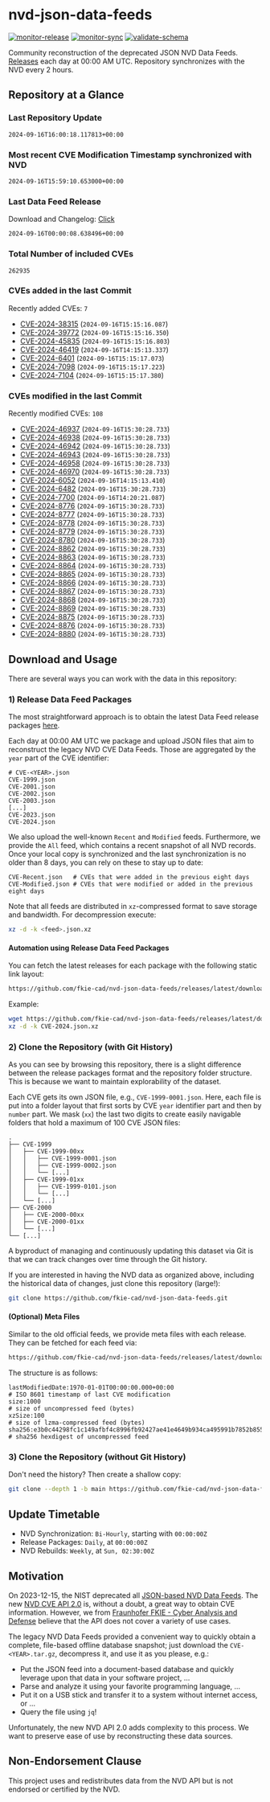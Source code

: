 # nvd-json-data-feeds

[![monitor-release](https://github.com/fkie-cad/nvd-json-data-feeds/actions/workflows/monitor_release.yml/badge.svg)](https://github.com/fkie-cad/nvd-json-data-feeds/actions/workflows/monitor_release.yml)
[![monitor-sync](https://github.com/fkie-cad/nvd-json-data-feeds/actions/workflows/monitor_sync.yml/badge.svg)](https://github.com/fkie-cad/nvd-json-data-feeds/actions/workflows/monitor_sync.yml)
[![validate-schema](https://github.com/fkie-cad/nvd-json-data-feeds/actions/workflows/validate_schema.yml/badge.svg)](https://github.com/fkie-cad/nvd-json-data-feeds/actions/workflows/validate_schema.yml)

Community reconstruction of the deprecated JSON NVD Data Feeds.
[Releases](https://github.com/fkie-cad/nvd-json-data-feeds/releases/latest) each day at 00:00 AM UTC.
Repository synchronizes with the NVD every 2 hours.

## Repository at a Glance

### Last Repository Update

```plain
2024-09-16T16:00:18.117813+00:00
```

### Most recent CVE Modification Timestamp synchronized with NVD

```plain
2024-09-16T15:59:10.653000+00:00
```

### Last Data Feed Release

Download and Changelog: [Click](https://github.com/fkie-cad/nvd-json-data-feeds/releases/latest)

```plain
2024-09-16T00:00:08.638496+00:00
```

### Total Number of included CVEs

```plain
262935
```

### CVEs added in the last Commit

Recently added CVEs: `7`

- [CVE-2024-38315](CVE-2024/CVE-2024-383xx/CVE-2024-38315.json) (`2024-09-16T15:15:16.087`)
- [CVE-2024-39772](CVE-2024/CVE-2024-397xx/CVE-2024-39772.json) (`2024-09-16T15:15:16.350`)
- [CVE-2024-45835](CVE-2024/CVE-2024-458xx/CVE-2024-45835.json) (`2024-09-16T15:15:16.803`)
- [CVE-2024-46419](CVE-2024/CVE-2024-464xx/CVE-2024-46419.json) (`2024-09-16T14:15:13.337`)
- [CVE-2024-6401](CVE-2024/CVE-2024-64xx/CVE-2024-6401.json) (`2024-09-16T15:15:17.073`)
- [CVE-2024-7098](CVE-2024/CVE-2024-70xx/CVE-2024-7098.json) (`2024-09-16T15:15:17.223`)
- [CVE-2024-7104](CVE-2024/CVE-2024-71xx/CVE-2024-7104.json) (`2024-09-16T15:15:17.380`)


### CVEs modified in the last Commit

Recently modified CVEs: `108`

- [CVE-2024-46937](CVE-2024/CVE-2024-469xx/CVE-2024-46937.json) (`2024-09-16T15:30:28.733`)
- [CVE-2024-46938](CVE-2024/CVE-2024-469xx/CVE-2024-46938.json) (`2024-09-16T15:30:28.733`)
- [CVE-2024-46942](CVE-2024/CVE-2024-469xx/CVE-2024-46942.json) (`2024-09-16T15:30:28.733`)
- [CVE-2024-46943](CVE-2024/CVE-2024-469xx/CVE-2024-46943.json) (`2024-09-16T15:30:28.733`)
- [CVE-2024-46958](CVE-2024/CVE-2024-469xx/CVE-2024-46958.json) (`2024-09-16T15:30:28.733`)
- [CVE-2024-46970](CVE-2024/CVE-2024-469xx/CVE-2024-46970.json) (`2024-09-16T15:30:28.733`)
- [CVE-2024-6052](CVE-2024/CVE-2024-60xx/CVE-2024-6052.json) (`2024-09-16T14:15:13.410`)
- [CVE-2024-6482](CVE-2024/CVE-2024-64xx/CVE-2024-6482.json) (`2024-09-16T15:30:28.733`)
- [CVE-2024-7700](CVE-2024/CVE-2024-77xx/CVE-2024-7700.json) (`2024-09-16T14:20:21.087`)
- [CVE-2024-8776](CVE-2024/CVE-2024-87xx/CVE-2024-8776.json) (`2024-09-16T15:30:28.733`)
- [CVE-2024-8777](CVE-2024/CVE-2024-87xx/CVE-2024-8777.json) (`2024-09-16T15:30:28.733`)
- [CVE-2024-8778](CVE-2024/CVE-2024-87xx/CVE-2024-8778.json) (`2024-09-16T15:30:28.733`)
- [CVE-2024-8779](CVE-2024/CVE-2024-87xx/CVE-2024-8779.json) (`2024-09-16T15:30:28.733`)
- [CVE-2024-8780](CVE-2024/CVE-2024-87xx/CVE-2024-8780.json) (`2024-09-16T15:30:28.733`)
- [CVE-2024-8862](CVE-2024/CVE-2024-88xx/CVE-2024-8862.json) (`2024-09-16T15:30:28.733`)
- [CVE-2024-8863](CVE-2024/CVE-2024-88xx/CVE-2024-8863.json) (`2024-09-16T15:30:28.733`)
- [CVE-2024-8864](CVE-2024/CVE-2024-88xx/CVE-2024-8864.json) (`2024-09-16T15:30:28.733`)
- [CVE-2024-8865](CVE-2024/CVE-2024-88xx/CVE-2024-8865.json) (`2024-09-16T15:30:28.733`)
- [CVE-2024-8866](CVE-2024/CVE-2024-88xx/CVE-2024-8866.json) (`2024-09-16T15:30:28.733`)
- [CVE-2024-8867](CVE-2024/CVE-2024-88xx/CVE-2024-8867.json) (`2024-09-16T15:30:28.733`)
- [CVE-2024-8868](CVE-2024/CVE-2024-88xx/CVE-2024-8868.json) (`2024-09-16T15:30:28.733`)
- [CVE-2024-8869](CVE-2024/CVE-2024-88xx/CVE-2024-8869.json) (`2024-09-16T15:30:28.733`)
- [CVE-2024-8875](CVE-2024/CVE-2024-88xx/CVE-2024-8875.json) (`2024-09-16T15:30:28.733`)
- [CVE-2024-8876](CVE-2024/CVE-2024-88xx/CVE-2024-8876.json) (`2024-09-16T15:30:28.733`)
- [CVE-2024-8880](CVE-2024/CVE-2024-88xx/CVE-2024-8880.json) (`2024-09-16T15:30:28.733`)


## Download and Usage

There are several ways you can work with the data in this repository:

### 1) Release Data Feed Packages

The most straightforward approach is to obtain the latest Data Feed release packages [here](https://github.com/fkie-cad/nvd-json-data-feeds/releases/latest).

Each day at 00:00 AM UTC we package and upload JSON files that aim to reconstruct the legacy NVD CVE Data Feeds.
Those are aggregated by the `year` part of the CVE identifier:

```
# CVE-<YEAR>.json
CVE-1999.json
CVE-2001.json
CVE-2002.json
CVE-2003.json
[...]
CVE-2023.json
CVE-2024.json
```

We also upload the well-known `Recent` and `Modified` feeds.
Furthermore, we provide the `All` feed, which contains a recent snapshot of all NVD records.
Once your local copy is synchronized and the last synchronization is no older than 8 days, you can rely on these to stay up to date:

```plain
CVE-Recent.json   # CVEs that were added in the previous eight days
CVE-Modified.json # CVEs that were modified or added in the previous eight days
```

Note that all feeds are distributed in `xz`-compressed format to save storage and bandwidth.
For decompression execute:

```sh
xz -d -k <feed>.json.xz
```

#### Automation using Release Data Feed Packages

You can fetch the latest releases for each package with the following static link layout:

```sh
https://github.com/fkie-cad/nvd-json-data-feeds/releases/latest/download/CVE-<YEAR>.json.xz
```

Example:

```sh
wget https://github.com/fkie-cad/nvd-json-data-feeds/releases/latest/download/CVE-2024.json.xz
xz -d -k CVE-2024.json.xz
```

### 2) Clone the Repository (with Git History)

As you can see by browsing this repository, there is a slight difference between the release packages format and the repository folder structure.
This is because we want to maintain explorability of the dataset.

Each CVE gets its own JSON file, e.g., `CVE-1999-0001.json`.
Here, each file is put into a folder layout that first sorts by CVE `year` identifier part and then by `number` part.
We mask (`xx`) the last two digits to create easily navigable folders that hold a maximum of 100 CVE JSON files:

```plain
.
├── CVE-1999
│   ├── CVE-1999-00xx
│   │   ├── CVE-1999-0001.json
│   │   ├── CVE-1999-0002.json
│   │   └── [...]
│   ├── CVE-1999-01xx
│   │   ├── CVE-1999-0101.json
│   │   └── [...]
│   └── [...]
├── CVE-2000
│   ├── CVE-2000-00xx
│   ├── CVE-2000-01xx
│   └── [...]
└── [...]
```

A byproduct of managing and continuously updating this dataset via Git is that we can track changes over time through the Git history.

If you are interested in having the NVD data as organized above, including the historical data of changes, just clone this repository (large!):

```sh
git clone https://github.com/fkie-cad/nvd-json-data-feeds.git
```

#### (Optional) Meta Files

Similar to the old official feeds, we provide meta files with each release. They can be fetched for each feed via:

```sh
https://github.com/fkie-cad/nvd-json-data-feeds/releases/latest/download/CVE-<YEAR>.meta
```

The structure is as follows:

```plain
lastModifiedDate:1970-01-01T00:00:00.000+00:00                          # ISO 8601 timestamp of last CVE modification
size:1000                                                               # size of uncompressed feed (bytes)
xzSize:100                                                              # size of lzma-compressed feed (bytes)
sha256:e3b0c44298fc1c149afbf4c8996fb92427ae41e4649b934ca495991b7852b855 # sha256 hexdigest of uncompressed feed
```

### 3) Clone the Repository (without Git History)

Don't need the history? Then create a shallow copy:

```sh
git clone --depth 1 -b main https://github.com/fkie-cad/nvd-json-data-feeds.git
```


## Update Timetable

* NVD Synchronization: `Bi-Hourly`, starting with `00:00:00Z`
* Release Packages: `Daily`, at `00:00:00Z`
* NVD Rebuilds: `Weekly`, at `Sun, 02:30:00Z`


## Motivation

On 2023-12-15, the NIST deprecated all [JSON-based NVD Data Feeds](https://nvd.nist.gov/vuln/data-feeds#divRetirementBanner-1).
The new [NVD CVE API 2.0](https://nvd.nist.gov/developers/vulnerabilities) is, without a doubt, a great way to obtain CVE information.
However, we from [Fraunhofer FKIE - Cyber Analysis and Defense](https://www.fkie.fraunhofer.de/en/departments/cad.html) believe that the API does not cover a variety of use cases.

The legacy NVD Data Feeds provided a convenient way to quickly obtain a complete, file-based offline database snapshot; just download the `CVE-<YEAR>.tar.gz`, decompress it, and use it as you please, e.g.:

- Put the JSON feed into a document-based database and quickly leverage upon that data in your software project, ...
- Parse and analyze it using your favorite programming language, ...
- Put it on a USB stick and transfer it to a system without internet access, or ...
- Query the file using `jq`!

Unfortunately, the new NVD API 2.0 adds complexity to this process.
We want to preserve ease of use by reconstructing these data sources.

## Non-Endorsement Clause

This project uses and redistributes data from the NVD API but is not endorsed or certified by the NVD.